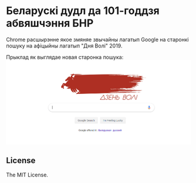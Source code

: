 # Беларускі дудл да 101-годдзя абвяшчэння БНР

Chrome расшырэнне якое змяняе звычайны лагатып Google на старонкі пошуку
на афіцыйны лагатып "Дня Волі" 2019.

Прыклад як выглядае новая старонка пошука:
![example](./images/example.png)

## License

The MIT License.
